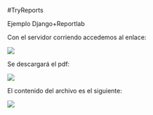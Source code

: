 #TryReports

Ejemplo Django+Reportlab

Con el servidor corriendo accedemos al enlace:

![](http://imgur.com/XjtfTED.png)

Se descargará el pdf:

![](http://imgur.com/s5iv4J8.png)

El contenido del archivo es el siguiente:

![](http://imgur.com/GnQyobw.png)